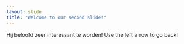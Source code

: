```yaml
---
layout: slide
title: "Welcome to our second slide!"
---
```

Hij beloofd zeer interessant te worden!
Use the left arrow to go back!
